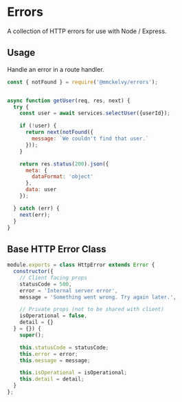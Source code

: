 # Errors
A collection of HTTP errors for use with Node / Express.

## Usage
Handle an error in a route handler.

```javascript
const { notFound } = require('@mmckelvy/errors');


async function getUser(req, res, next) {
  try {
    const user = await services.selectUser({userId});

    if (!user) {
      return next(notFound({
        message: `We couldn't find that user.`
      }));
    }

    return res.status(200).json({
      meta: {
        dataFormat: 'object'
      },
      data: user
    });

  } catch (err) {
    next(err);
  }
}

```

## Base HTTP Error Class

```javascript
module.exports = class HttpError extends Error {
  constructor({
    // Client facing props
    statusCode = 500,
    error = 'Internal server error',
    message = 'Something went wrong. Try again later.',

    // Private props (not to be shared with client)
    isOperational = false,
    detail = {}
  } = {}) {
    super();

    this.statusCode = statusCode;
    this.error = error;
    this.message = message;

    this.isOperational = isOperational;
    this.detail = detail;
  }
};

```
